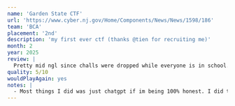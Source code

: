 ```yaml
---
name: 'Garden State CTF'
url: 'https://www.cyber.nj.gov/Home/Components/News/News/1598/186'
team: 'BCA'
placement: '2nd'
description: 'my first ever ctf (thanks @tien for recruiting me)'
month: 2
year: 2025
review: |
  Pretty mid ngl since challs were dropped while everyone is in school. They were also easy enough that speed was the major factor. I would play again js cuz its one of the few high school stuff that you do with school teams.
quality: 5/10
wouldPlayAgain: yes
notes: |
  - Most things I did was just chatgpt if im being 100% honest. I did try to start learning ctf tho. Also there was no rev
---
```

